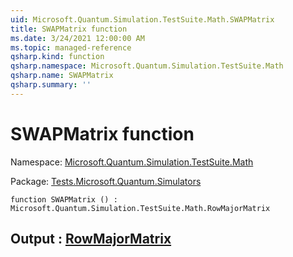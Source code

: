 ```yaml
---
uid: Microsoft.Quantum.Simulation.TestSuite.Math.SWAPMatrix
title: SWAPMatrix function
ms.date: 3/24/2021 12:00:00 AM
ms.topic: managed-reference
qsharp.kind: function
qsharp.namespace: Microsoft.Quantum.Simulation.TestSuite.Math
qsharp.name: SWAPMatrix
qsharp.summary: ''
---
```


# SWAPMatrix function

Namespace: [Microsoft.Quantum.Simulation.TestSuite.Math](xref:Microsoft.Quantum.Simulation.TestSuite.Math)

Package: [Tests.Microsoft.Quantum.Simulators](https://nuget.org/packages/Tests.Microsoft.Quantum.Simulators)




```qsharp
function SWAPMatrix () : Microsoft.Quantum.Simulation.TestSuite.Math.RowMajorMatrix
```


## Output : [RowMajorMatrix](xref:Microsoft.Quantum.Simulation.TestSuite.Math.RowMajorMatrix)

